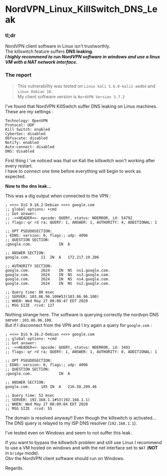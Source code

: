 # NordVPN_Linux_KillSwitch_DNS_Leak  
  
### tl;dr
NordVPN client software in Linux isn't trustworthly.  
The killswitch feature suffers **DNS leaking**.  
***I highly recommend to run NordVPN software in windows and use a linux VM with a NAT network interface.***

### The report

> This vulnerability was tested on `Linux kali 5.6.0-kali1-amd64` and `Linux Debian 10`.  
> My client software version is `NordVPN Version 3.7.2`  
  
I've found that NordVPN KillSwitch suffer DNS leaking on Linux machines.  
These are my settings :  
```shell
Technology: OpenVPN
Protocol: UDP
Kill Switch: enabled
CyberSec: disabled
Obfuscate: disabled
Notify: enabled
Auto-connect: disabled
DNS: disabled
```
  
First thing I 've noticed was that on Kali the killswitch won't working after every restart.  
I have to connect one time before everything will begin to work as expected.  
  
**Now to the dns leak...**  
  
This was a dig output when connected to the VPN :  
```shell
; <<>> DiG 9.16.2-Debian <<>> google.com
;; global options: +cmd
;; Got answer:
;; ->>HEADER<<- opcode: QUERY, status: NOERROR, id: 54792
;; flags: qr rd ra; QUERY: 1, ANSWER: 1, AUTHORITY: 4, ADDITIONAL: 1

;; OPT PSEUDOSECTION:
; EDNS: version: 0, flags:; udp: 4096
;; QUESTION SECTION:
;google.com.			IN	A

;; ANSWER SECTION:
google.com.		11	IN	A	172.217.19.206

;; AUTHORITY SECTION:
google.com.		2624	IN	NS	ns1.google.com.
google.com.		2624	IN	NS	ns3.google.com.
google.com.		2624	IN	NS	ns4.google.com.
google.com.		2624	IN	NS	ns2.google.com.

;; Query time: 80 msec
;; SERVER: 103.86.96.100#53(103.86.96.100)
;; WHEN: Wed May 27 08:08:47 EDT 2020
;; MSG SIZE  rcvd: 127
```
  
Nothing strange here. 
The software is querying correctly the nordvpn DNS server : `103.86.96.100`.  
But if I disconnect from the VPN and I try again a query for `google.com` :
```shell
; <<>> DiG 9.16.2-Debian <<>> google.com
;; global options: +cmd
;; Got answer:
;; ->>HEADER<<- opcode: QUERY, status: NOERROR, id: 3491
;; flags: qr rd ra; QUERY: 1, ANSWER: 1, AUTHORITY: 0, ADDITIONAL: 1

;; OPT PSEUDOSECTION:
; EDNS: version: 0, flags:; udp: 4096
;; QUESTION SECTION:
;google.com.			IN	A

;; ANSWER SECTION:
google.com.		185	IN	A	216.58.209.46

;; Query time: 52 msec
;; SERVER: 192.168.1.1#53(192.168.1.1)
;; WHEN: Wed May 27 08:09:04 EDT 2020
;; MSG SIZE  rcvd: 55
```
The domain is resolved anyway!! Even though the killswitch is activated...  
The DNS query is relayed to my ISP DNS resolver (`192.168.1.1`).  
  
I've tested even on Windows and seem to not suffer this leak.  
  
If you want to bypass the killswitch problem and still use Linux I recommend to use a VM hosted on windows and with the net interface set to `NAT` (**NOT** in `bridge` mode).  
Obv the NordVPN client software should run on Windows.

Regards.
